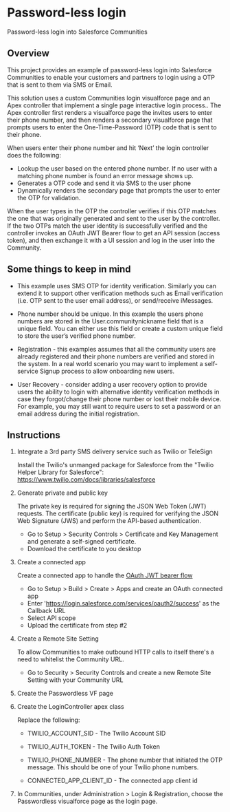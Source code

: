Password-less login
===================
Password-less login into Salesforce Communities 


Overview
--------
This project provides an example of password-less login into Salesforce Communities to enable your customers and partners to login using a OTP that is sent to them via SMS or Email.


This solution uses a custom Communities login visualforce page and an Apex controller that implement a single page interactive login process.. The Apex controller first renders a visualforce page the invites users to enter their phone number, and then renders a secondary visualforce page that prompts users to enter the One-Time-Password (OTP) code that is sent to their phone.

When users enter their phone number and hit ‘Next’ the login controller does the following:
- Lookup the user based on the entered phone number. If no user with a matching phone number is found an error message shows up. 
- Generates a OTP code and send it via SMS to the user phone
- Dynamically renders the secondary page that prompts the user to enter the OTP for validation.  

When the user types in the OTP the controller verifies if this OTP matches the one that was originally generated and sent to the user by the controller. If the two OTPs match the user identity is successfully verified and the controller invokes an OAuth JWT Bearer flow to get an API session (access token), and then exchange it with a UI session and log in the user into the Community.


Some things to keep in mind
---------------------------
- This example uses SMS OTP for identity verification. Similarly you can extend it to support other verification methods such as Email verification (i.e. OTP sent to the user email address), or send/receive iMessages. 

- Phone number should be unique. In this example the users phone numbers are stored in the User.communitynickname field that is a unique field. You can either use this field or create a custom unique field to store the user’s verified phone number. 

- Registration - this examples assumes that all the community users are already registered and their phone numbers are verified and stored in the system. In a real world scenario you may want to implement a self-service Signup process to allow onboarding new users. 

- User Recovery - consider adding a user recovery option to provide users the ability to login with alternative identity verification methods in case they forgot/change their phone number or lost their mobile device. For example, you may still want to require users to set a password or an email address during the initial registration. 



Instructions
------------
1. Integrate a 3rd party SMS delivery service such as Twilio or TeleSign

   Install the Twilio's unmanged package for Salesforce from the "Twilio Helper Library for Salesforce":
   https://www.twilio.com/docs/libraries/salesforce

2. Generate private and public key

   The private key is required for signing the JSON Web Token (JWT) requests.
   The certificate (public key) is required for verifying the JSON Web Signature (JWS) and perform the API-based authentication. 
   
    - Go to Setup > Security Controls > Certificate and Key Management and generate a self-signed certificate.
    - Download the certificate to you desktop

3. Create a connected app
 
   Create a connected app to handle the [OAuth JWT bearer flow](https://help.salesforce.com/articleView?id=remoteaccess_oauth_jwt_flow.htm&type=0)

   - Go to Setup > Build > Create > Apps and create an OAuth connected app
   - Enter 'https://login.salesforce.com/services/oauth2/success' as the Callback URL
   - Select API scope
   - Upload the certificate from step #2

4. Create a Remote Site Setting

   To allow Communities to make outbound HTTP calls to itself there's a need to whitelist the Community URL. 

   - Go to Security > Security Controls and create a new Remote Site Setting with your Community URL

5. Create the Passwordless VF page

6. Create the LoginController apex class 
   
   Replace the following:
   - TWILIO_ACCOUNT_SID  - The Twilio Account SID
   - TWILIO_AUTH_TOKEN   - The Twilio Auth Token 
   - TWILIO_PHONE_NUMBER - The phone number that initiated the OTP message. This should be one of your Twilio phone numbers.

   - CONNECTED_APP_CLIENT_ID - The connected app client id 
 
7. In Communities, under Administration > Login & Registration, choose the Passwordless visualforce page as the login page. 

